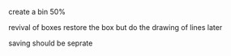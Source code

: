 create a bin 50%

revival of boxes restore the box but do the drawing of lines later

saving should be seprate